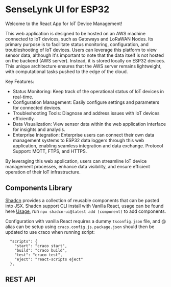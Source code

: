 # SenseLynk UI for ESP32
Welcome to the React App for IoT Device Management!

This web application is designed to be hosted on an AWS machine connected to IoT devices, such as Gateways and LoRaWAN Nodes. Its primary purpose is to facilitate status monitoring, configuration, and troubleshooting of IoT devices. Users can leverage this platform to view sensor data, although it's important to note that the data itself is not hosted on the backend (AWS server). Instead, it is stored locally on ESP32 devices. This unique architecture ensures that the AWS server remains lightweight, with computational tasks pushed to the edge of the cloud.

Key Features:
- Status Monitoring: Keep track of the operational status of IoT devices in real-time.
- Configuration Management: Easily configure settings and parameters for connected devices.
- Troubleshooting Tools: Diagnose and address issues with IoT devices efficiently.
- Data Visualization: View sensor data within the web application interface for insights and analysis.
- Enterprise Integration: Enterprise users can connect their own data management systems to ESP32 data loggers through this web application, enabling seamless integration and data exchange. Protocol Support:  MQTT, FTPS, and HTTPS.

By leveraging this web application, users can streamline IoT device management processes, enhance data visibility, and ensure efficient operation of their IoT infrastructure.

## Components Library
[Shadcn](https://ui.shadcn.com/) provides a collection of reusable components that can be pasted into JSX. Shadcn support CLI install with Vanilla React, usage can be found here [Usage](https://ui.shadcn.com/docs/cli), run `npx shadcn-ui@latest add [component]` to add components.

Configuration with vanilla React requires a dummy `tsconfig.json` file, and @ alias can be setup using `craco.config.js`. `package.json` should then be updated to use craco when running script:
```
  "scripts": {
    "start": "craco start",
    "build": "craco build",
    "test": "craco test",
    "eject": "react-scripts eject"
  },
```

## REST API